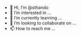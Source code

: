 - 👋 Hi, I’m @sthando
- 👀 I’m interested in ...
- 🌱 I’m currently learning ...
- 💞️ I’m looking to collaborate on ...
- 📫 How to reach me ...

<!---
sthando/sthando is a ✨ special ✨ repository because its `README.md` (this file) appears on your GitHub profile.
You can click the Preview link to take a look at your changes.
--->
